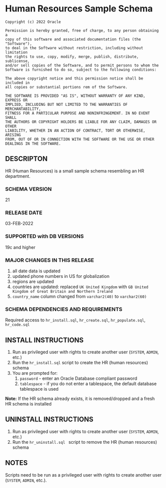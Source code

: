 # Human Resources Sample Schema


```
Copyright (c) 2022 Oracle

Permission is hereby granted, free of charge, to any person obtaining a
copy of this software and associated documentation files (the "Software"),
to deal in the Software without restriction, including without limitation
the rights to use, copy, modify, merge, publish, distribute, sublicense,
and/or sell copies of the Software, and to permit persons to whom the
Software is furnished to do so, subject to the following conditions:

The above copyright notice and this permission notice shall be included in
all copies or substantial portions rem of the Software.

THE SOFTWARE IS PROVIDED "AS IS", WITHOUT WARRANTY OF ANY KIND, EXPRESS OR
IMPLIED, INCLUDING BUT NOT LIMITED TO THE WARRANTIES OF MERCHANTABILITY,
FITNESS FOR A PARTICULAR PURPOSE AND NONINFRINGEMENT. IN NO EVENT SHALL
THE AUTHORS OR COPYRIGHT HOLDERS BE LIABLE FOR ANY CLAIM, DAMAGES OR OTHER
LIABILITY, WHETHER IN AN ACTION OF CONTRACT, TORT OR OTHERWISE, ARISING 
FROM, OUT OF OR IN CONNECTION WITH THE SOFTWARE OR THE USE OR OTHER 
DEALINGS IN THE SOFTWARE.
```

## DESCRIPTON

HR (Human Resources) is a small sample schema resembling an HR department.

### SCHEMA VERSION

21

### RELEASE DATE

03-FEB-2022

### SUPPORTED with DB VERSIONS

19c and higher

### MAJOR CHANGES IN THIS RELEASE

1. all date data is updated
2. updated phone numbers in US for globalization
3. regions are updated
4. countries are updated: replaced `UK United Kingdom` with `GB United Kingdom of Great Britain and Northern Ireland`
5. `country_name` column changed from `varchar2(40)` to `varchar2(60) `

### SCHEMA DEPENDENCIES AND REQUIREMENTS
 Required access to `hr_install.sql`, `hr_create.sql`, `hr_populate.sql`, `hr_code.sql`

## INSTALL INSTRUCTIONS
1. Run as privileged user with rights to create another user (`SYSTEM`, `ADMIN`, etc.)
2. Run the `hr_install.sql` script to create the HR (human resources) schema
3. You are prompted for:
    1. `password` - enter an Oracle Database compliant password
    2. `tablespace` - if you do not enter a tablespace, the default database tablespace is used

**Note:** If the HR schema already exists, it is removed/dropped and 
        a fresh HR schema is installed

## UNINSTALL INSTRUCTIONS

1. Run as privileged user with rights to create another user (`SYSTEM`, `ADMIN`, etc.)
2. Run the `hr_uninstall.sql ` script to remove the HR (human resources) schema

## NOTES
Scripts need to be run as a privileged user with rights to create another user (`SYSTEM`, `ADMIN`, etc.).

